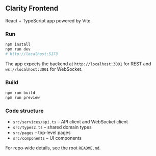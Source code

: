 ## Clarity Frontend

React + TypeScript app powered by Vite.

### Run

```bash
npm install
npm run dev
# http://localhost:5173
```

The app expects the backend at `http://localhost:3001` for REST and `ws://localhost:3001` for WebSocket.

### Build

```bash
npm run build
npm run preview
```

### Code structure

- `src/services/api.ts` – API client and WebSocket client
- `src/types2.ts` – shared domain types
- `src/pages` – top‑level pages
- `src/components` – UI components

For repo‑wide details, see the root `README.md`.
